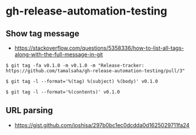 # gh-release-automation-testing

## Show tag message

- https://stackoverflow.com/questions/5358336/how-to-list-all-tags-along-with-the-full-message-in-git

```
$ git tag -fa v0.1.0 -m v0.1.0 -m "Release-tracker: https://github.com/tamalsaha/gh-release-automation-testing/pull/3"

$ git tag -l --format='%(tag) %(subject) %(body)' v0.1.0

$ git tag -l --format='%(contents)' v0.1.0
```

## URL parsing

- https://gist.github.com/joshisa/297b0bc1ec0dcdda0d1625029711fa24

